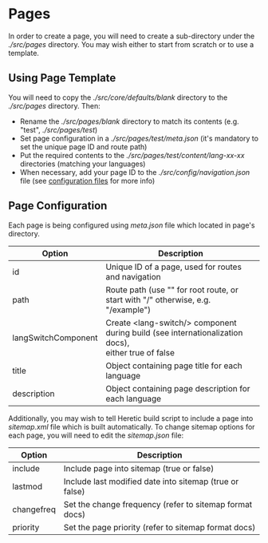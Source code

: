 # Pages

In order to create a page, you will need to create a sub-directory under the *./src/pages* directory. You may wish either to start from scratch or to use a template.

## Using Page Template

You will need to copy the *./src/core/defaults/blank* directory to the *./src/pages* directory. Then:

* Rename the *./src/pages/blank* directory to match its contents (e.g. "test", *./src/pages/test*)
* Set page configuration in a *./src/pages/test/meta.json* (it's mandatory to set the unique page ID and route path)
* Put the required contents to the *./src/pages/test/content/lang-xx-xx* directories (matching your languages)
* When necessary, add your page ID to the *./src/config/navigation.json* file (see [configuration files](./configurationFiles.md) for more info)

## Page Configuration

Each page is being configured using *meta.json* file which located in page's directory.

| Option              | Description                                                                                           |
|---------------------|-------------------------------------------------------------------------------------------------------|
| id                  | Unique ID of a page, used for routes and navigation                                                   |
| path                | Route path (use "" for root route, or start with "/" otherwise, e.g. "/example")                      |
| langSwitchComponent | Create &lt;lang-switch/&gt; component during build (see internationalization docs),<br>either true of false |
| title               | Object containing page title for each language                                                        |
| description         | Object containing page description for each language                                                  |

Additionally, you may wish to tell Heretic build script to include a page into *sitemap.xml* file which is built automatically. To change sitemap options for each page, you will need to edit the *sitemap.json* file:

| Option     | Description                                             |
|------------|---------------------------------------------------------|
| include    | Include page into sitemap (true or false)               |
| lastmod    | Include last modified date into sitemap (true or false) |
| changefreq | Set the change frequency (refer to sitemap format docs) |
| priority   | Set the page priority (refer to sitemap format docs)    |
